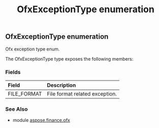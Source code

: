 ﻿---
title: OfxExceptionType enumeration
second_title: Aspose.Finance for Python via .NET API References
description: 
type: docs
weight: 1250
url: /python-net/aspose.finance.ofx/ofxexceptiontype/
is_root: false
---

## OfxExceptionType enumeration

Ofx exception type enum.



The OfxExceptionType type exposes the following members:

### Fields
| Field | Description |
| :- | :- |
| FILE_FORMAT | File format related exception. |


### See Also

* module [aspose.finance.ofx](../)
